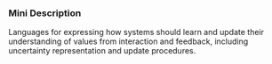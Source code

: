 ### Mini Description

Languages for expressing how systems should learn and update their understanding of values from interaction and feedback, including uncertainty representation and update procedures.
